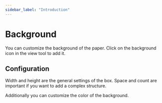 ```yaml
---
sidebar_label: "Introduction"
---
```


# Background

You can customize the background of the paper.
Click on the background icon in the view tool to add it.

## Configuration

Width and height are the general settings of the box.
Space and count are important if you want to add a complex structure.

Additionally you can customize the color of the background.

